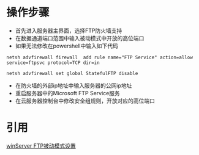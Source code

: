 # 操作步骤

* 首先进入服务器主界面，选择FTP防火墙支持
* 在数据通道端口范围中输入被动模式中开放的高位端口
* 如果无法修改在powershell中输入如下代码

```
netsh advfirewall firewall  add rule name="FTP Service" action=allow service=ftpsvc protocol=TCP dir=in

netsh advfirewall set global StatefulFTP disable
```

* 在防火墙的外部ip地址中输入服务器的公网ip地址
* 重启服务器中的Microsoft FTP Service服务
* 在云服务器控制台中修改安全组规则，开放对应的高位端口


# 引用

[winServer FTP被动模式设置](https://blog.csdn.net/wuxingpu5/article/details/52457544)